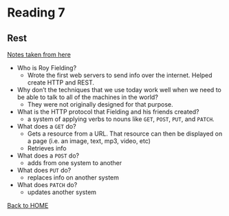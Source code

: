 # Reading 7

## Rest
[Notes taken from here](https://gist.github.com/brookr/5977550)<br>
- Who is Roy Fielding?
  - Wrote the first web servers to send info over the internet. Helped create HTTP and REST.
- Why don’t the techniques that we use today work well when we need to be able to talk to all of the machines in the world?
  - They were not originally designed for that purpose.
- What is the HTTP protocol that Fielding and his friends created?
  - a system of applying verbs to nouns like `GET`, `POST`, `PUT`, and `PATCH`. 
- What does a `GET` do?
  - Gets a resource from a URL. That resource can then be displayed on a page (i.e. an image, text, mp3, video, etc)
  - Retrieves info
- What does a `POST` do?
  - adds from one system to another
- What does `PUT` do?
  - replaces info on another system
- What does `PATCH` do?
  - updates another system


[Back to HOME](../README.md)